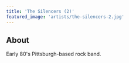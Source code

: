 ```yaml
---
title: 'The Silencers (2)'
featured_image: 'artists/the-silencers-2.jpg'
---
```


## About

Early 80's Pittsburgh-based rock band.

